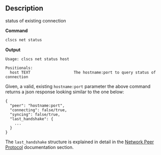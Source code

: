 ## Description
status of existing connection

**Command**

```sh
clscs net status
```
**Output**

```console
Usage: clscs net status host

Positionals:
  host TEXT                   The hostname:port to query status of connection
```

Given, a valid, existing `hostname:port` parameter the above command returns a json response looking similar to the one below:

```
{
  "peer": "hostname:port",
  "connecting": false/true,
  "syncing": false/true,
  "last_handshake": {
    ...
  }
}
```

The `last_handshake` structure is explained in detail in the [Network Peer Protocol](https://developers.scs.io/welcome/latest/protocol/network_peer_protocol#421-handshake-message) documentation section.